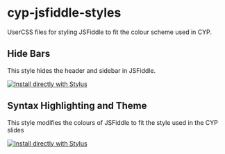 # cyp-jsfiddle-styles

UserCSS files for styling JSFiddle to fit the colour scheme used in CYP.

## Hide Bars

This style hides the header and sidebar in JSFiddle.

[![Install directly with Stylus](https://img.shields.io/badge/Install%20directly%20with-Stylus-00adad.svg)](https://github.com/kjdart/cyp-jsfiddle-styles/raw/master/cyp-jsfiddle-hide-bars.user.css)

## Syntax Highlighting and Theme

This style modifies the colours of JSFiddle to fit the style used in the CYP slides

[![Install directly with Stylus](https://img.shields.io/badge/Install%20directly%20with-Stylus-00adad.svg)](https://github.com/kjdart/cyp-jsfiddle-styles/raw/master/cyp-jsfiddle-syntax-hightlighting.user.css)
